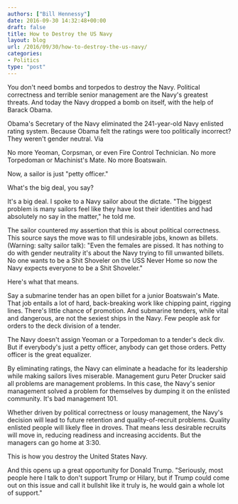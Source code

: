 ```yaml
---
authors: ["Bill Hennessy"]
date: 2016-09-30 14:32:48+00:00
draft: false
title: How to Destroy the US Navy
layout: blog
url: /2016/09/30/how-to-destroy-the-us-navy/
categories:
- Politics
type: "post"
---
```


You don't need bombs and torpedos to destroy the Navy. Political correctness and terrible senior management are the Navy's greatest threats. And today the Navy dropped a bomb on itself, with the help of Barack Obama.

Obama's Secretary of the Navy eliminated the 241-year-old Navy enlisted rating system. Because Obama felt the ratings were too politically incorrect? They weren't gender neutral. Via

No more Yeoman, Corpsman, or even Fire Control Technician. No more Torpedoman or Machinist's Mate. No more Boatswain.

Now, a sailor is just "petty officer."

What's the big deal, you say?

It's a big deal. I spoke to a Navy sailor about the dictate. "The biggest problem is many sailors feel like they have lost their identities and had absolutely no say in the matter," he told me.

The sailor countered my assertion that this is about political correctness. This source says the move was to fill undesirable jobs, known as billets. (Warning: salty sailor talk): "Even the females are pissed. It has nothing to do with gender neutrality it's about the Navy trying to fill unwanted billets. No one wants to be a Shit Shoveler on the USS Never Home so now the Navy expects everyone to be a Shit Shoveler."

Here's what that means.

Say a submarine tender has an open billet for a junior Boatswain's Mate. That job entails  a lot of hard, back-breaking work like chipping paint, rigging lines. There's little chance of promotion. And submarine tenders, while vital and dangerous, are not the sexiest ships in the Navy. Few people ask for orders to the deck division of a tender.

The Navy doesn't assign Yeoman or a Torpedoman to a tender's deck div. But if everybody's just a petty officer, anybody can get those orders. Petty officer is the great equalizer.

By eliminating ratings, the Navy can eliminate a headache for its leadership while making sailors lives miserable. Management guru Peter Drucker said all problems are management problems. In this case, the Navy's senior management solved a problem for themselves by dumping it on the enlisted community. It's bad management 101.

Whether driven by political correctness or lousy management, the Navy's decision will lead to future retention and quality-of-recruit problems. Quality enlisted people will likely flee in droves. That means less desirable recruits will move in, reducing readiness and increasing accidents. But the managers can go home at 3:30.

This is how you destroy the United States Navy.

And this opens up a great opportunity for Donald Trump. "Seriously, most people here I talk to don't support Trump or Hilary, but if Trump could come out on this issue and call it bullshit like it truly is, he would gain a whole lot of support."
